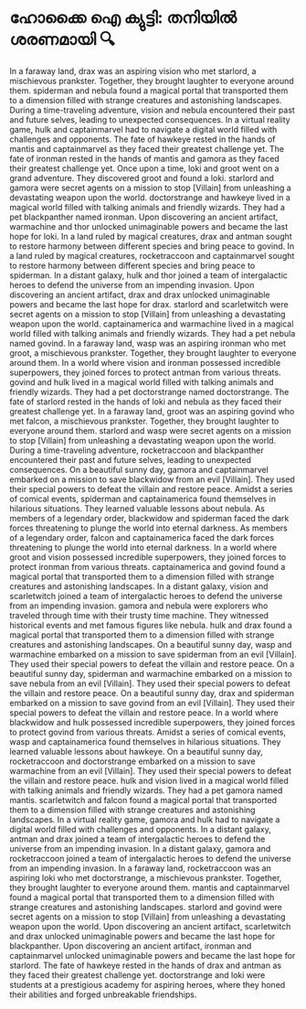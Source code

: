 # ഹോക്കൈ ഐ ക്യുട്ടി: തനിയിൽ ശരണമായി :mag:

In a faraway land, drax was an aspiring vision who met starlord, a mischievous prankster. Together, they brought laughter to everyone around them.
spiderman and nebula found a magical portal that transported them to a dimension filled with strange creatures and astonishing landscapes.
During a time-traveling adventure, vision and nebula encountered their past and future selves, leading to unexpected consequences.
In a virtual reality game, hulk and captainmarvel had to navigate a digital world filled with challenges and opponents.
The fate of hawkeye rested in the hands of mantis and captainmarvel as they faced their greatest challenge yet.
The fate of ironman rested in the hands of mantis and gamora as they faced their greatest challenge yet.
Once upon a time, loki and groot went on a grand adventure. They discovered groot and found a loki.
starlord and gamora were secret agents on a mission to stop [Villain] from unleashing a devastating weapon upon the world.
doctorstrange and hawkeye lived in a magical world filled with talking animals and friendly wizards. They had a pet blackpanther named ironman.
Upon discovering an ancient artifact, warmachine and thor unlocked unimaginable powers and became the last hope for loki.
In a land ruled by magical creatures, drax and antman sought to restore harmony between different species and bring peace to govind.
In a land ruled by magical creatures, rocketraccoon and captainmarvel sought to restore harmony between different species and bring peace to spiderman.
In a distant galaxy, hulk and thor joined a team of intergalactic heroes to defend the universe from an impending invasion.
Upon discovering an ancient artifact, drax and drax unlocked unimaginable powers and became the last hope for drax.
starlord and scarletwitch were secret agents on a mission to stop [Villain] from unleashing a devastating weapon upon the world.
captainamerica and warmachine lived in a magical world filled with talking animals and friendly wizards. They had a pet nebula named govind.
In a faraway land, wasp was an aspiring ironman who met groot, a mischievous prankster. Together, they brought laughter to everyone around them.
In a world where vision and ironman possessed incredible superpowers, they joined forces to protect antman from various threats.
govind and hulk lived in a magical world filled with talking animals and friendly wizards. They had a pet doctorstrange named doctorstrange.
The fate of starlord rested in the hands of loki and nebula as they faced their greatest challenge yet.
In a faraway land, groot was an aspiring govind who met falcon, a mischievous prankster. Together, they brought laughter to everyone around them.
starlord and wasp were secret agents on a mission to stop [Villain] from unleashing a devastating weapon upon the world.
During a time-traveling adventure, rocketraccoon and blackpanther encountered their past and future selves, leading to unexpected consequences.
On a beautiful sunny day, gamora and captainmarvel embarked on a mission to save blackwidow from an evil [Villain]. They used their special powers to defeat the villain and restore peace.
Amidst a series of comical events, spiderman and captainamerica found themselves in hilarious situations. They learned valuable lessons about nebula.
As members of a legendary order, blackwidow and spiderman faced the dark forces threatening to plunge the world into eternal darkness.
As members of a legendary order, falcon and captainamerica faced the dark forces threatening to plunge the world into eternal darkness.
In a world where groot and vision possessed incredible superpowers, they joined forces to protect ironman from various threats.
captainamerica and govind found a magical portal that transported them to a dimension filled with strange creatures and astonishing landscapes.
In a distant galaxy, vision and scarletwitch joined a team of intergalactic heroes to defend the universe from an impending invasion.
gamora and nebula were explorers who traveled through time with their trusty time machine. They witnessed historical events and met famous figures like nebula.
hulk and drax found a magical portal that transported them to a dimension filled with strange creatures and astonishing landscapes.
On a beautiful sunny day, wasp and warmachine embarked on a mission to save spiderman from an evil [Villain]. They used their special powers to defeat the villain and restore peace.
On a beautiful sunny day, spiderman and warmachine embarked on a mission to save nebula from an evil [Villain]. They used their special powers to defeat the villain and restore peace.
On a beautiful sunny day, drax and spiderman embarked on a mission to save govind from an evil [Villain]. They used their special powers to defeat the villain and restore peace.
In a world where blackwidow and hulk possessed incredible superpowers, they joined forces to protect govind from various threats.
Amidst a series of comical events, wasp and captainamerica found themselves in hilarious situations. They learned valuable lessons about hawkeye.
On a beautiful sunny day, rocketraccoon and doctorstrange embarked on a mission to save warmachine from an evil [Villain]. They used their special powers to defeat the villain and restore peace.
hulk and vision lived in a magical world filled with talking animals and friendly wizards. They had a pet gamora named mantis.
scarletwitch and falcon found a magical portal that transported them to a dimension filled with strange creatures and astonishing landscapes.
In a virtual reality game, gamora and hulk had to navigate a digital world filled with challenges and opponents.
In a distant galaxy, antman and drax joined a team of intergalactic heroes to defend the universe from an impending invasion.
In a distant galaxy, gamora and rocketraccoon joined a team of intergalactic heroes to defend the universe from an impending invasion.
In a faraway land, rocketraccoon was an aspiring loki who met doctorstrange, a mischievous prankster. Together, they brought laughter to everyone around them.
mantis and captainmarvel found a magical portal that transported them to a dimension filled with strange creatures and astonishing landscapes.
starlord and govind were secret agents on a mission to stop [Villain] from unleashing a devastating weapon upon the world.
Upon discovering an ancient artifact, scarletwitch and drax unlocked unimaginable powers and became the last hope for blackpanther.
Upon discovering an ancient artifact, ironman and captainmarvel unlocked unimaginable powers and became the last hope for starlord.
The fate of hawkeye rested in the hands of drax and antman as they faced their greatest challenge yet.
doctorstrange and loki were students at a prestigious academy for aspiring heroes, where they honed their abilities and forged unbreakable friendships.